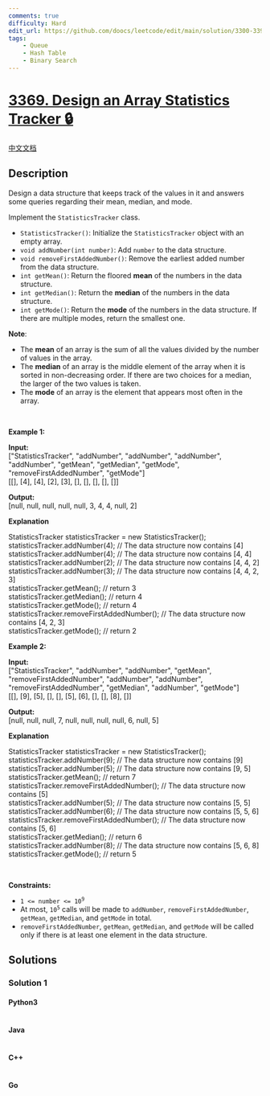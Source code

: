 ```yaml
---
comments: true
difficulty: Hard
edit_url: https://github.com/doocs/leetcode/edit/main/solution/3300-3399/3369.Design%20an%20Array%20Statistics%20Tracker/README_EN.md
tags:
    - Queue
    - Hash Table
    - Binary Search
---
```


<!-- problem:start -->

# [3369. Design an Array Statistics Tracker 🔒](https://leetcode.com/problems/design-an-array-statistics-tracker)

[中文文档](/solution/3300-3399/3369.Design%20an%20Array%20Statistics%20Tracker/README.md)

## Description

<!-- description:start -->

<p>Design a data structure that keeps track of the values in it and answers some queries regarding their mean, median, and mode.</p>

<p>Implement the <code>StatisticsTracker</code> class.</p>

<ul>
	<li><code>StatisticsTracker()</code>: Initialize&nbsp;the <code>StatisticsTracker</code> object with an empty array.</li>
	<li><code>void addNumber(int number)</code>: Add&nbsp;<code>number</code> to the data structure.</li>
	<li><code>void removeFirstAddedNumber()</code>: Remove&nbsp;the earliest added number from the data structure.</li>
	<li><code>int getMean()</code>: Return&nbsp;the floored <strong>mean</strong> of the numbers in the data structure.</li>
	<li><code>int getMedian()</code>: Return&nbsp;the <strong>median</strong> of the numbers in the data structure.</li>
	<li><code>int getMode()</code>: Return&nbsp;the <strong>mode</strong> of the numbers in the data structure. If there are multiple modes, return the smallest one.</li>
</ul>

<p><strong>Note</strong>:</p>

<ul>
	<li>The <strong>mean</strong> of an array is the sum of all the values divided by the number of values in the array.</li>
	<li>The <strong>median</strong> of an array is the middle element of the array when it is sorted in non-decreasing order. If there are two choices for a median, the larger of the two values is taken.</li>
	<li>The <strong>mode</strong> of an array is the element that appears most often in the array.</li>
</ul>

<p>&nbsp;</p>
<p><strong class="example">Example 1:</strong></p>

<div class="example-block">
<p><strong>Input:</strong><br />
<span class="example-io">[&quot;StatisticsTracker&quot;, &quot;addNumber&quot;, &quot;addNumber&quot;, &quot;addNumber&quot;, &quot;addNumber&quot;, &quot;getMean&quot;, &quot;getMedian&quot;, &quot;getMode&quot;, &quot;removeFirstAddedNumber&quot;, &quot;getMode&quot;]<br />
[[], [4], [4], [2], [3], [], [], [], [], []]</span></p>

<p><strong>Output:</strong><br />
<span class="example-io">[null, null, null, null, null, 3, 4, 4, null, 2] </span></p>

<p><strong>Explanation</strong></p>
StatisticsTracker statisticsTracker = new StatisticsTracker();<br />
statisticsTracker.addNumber(4); // The data structure now contains [4]<br />
statisticsTracker.addNumber(4); // The data structure now contains [4, 4]<br />
statisticsTracker.addNumber(2); // The data structure now contains [4, 4, 2]<br />
statisticsTracker.addNumber(3); // The data structure now contains [4, 4, 2, 3]<br />
statisticsTracker.getMean(); // return 3<br />
statisticsTracker.getMedian(); // return 4<br />
statisticsTracker.getMode(); // return 4<br />
statisticsTracker.removeFirstAddedNumber(); // The data structure now contains [4, 2, 3]<br />
statisticsTracker.getMode(); // return 2</div>

<p><strong class="example">Example 2:</strong></p>

<div class="example-block">
<p><strong>Input:</strong><br />
<span class="example-io">[&quot;StatisticsTracker&quot;, &quot;addNumber&quot;, &quot;addNumber&quot;, &quot;getMean&quot;, &quot;removeFirstAddedNumber&quot;, &quot;addNumber&quot;, &quot;addNumber&quot;, &quot;removeFirstAddedNumber&quot;, &quot;getMedian&quot;, &quot;addNumber&quot;, &quot;getMode&quot;]<br />
[[], [9], [5], [], [], [5], [6], [], [], [8], []]</span></p>

<p><strong>Output:</strong><br />
<span class="example-io">[null, null, null, 7, null, null, null, null, 6, null, 5] </span></p>

<p><strong>Explanation</strong></p>
StatisticsTracker statisticsTracker = new StatisticsTracker();<br />
statisticsTracker.addNumber(9); // The data structure now contains [9]<br />
statisticsTracker.addNumber(5); // The data structure now contains [9, 5]<br />
statisticsTracker.getMean(); // return 7<br />
statisticsTracker.removeFirstAddedNumber(); // The data structure now contains [5]<br />
statisticsTracker.addNumber(5); // The data structure now contains [5, 5]<br />
statisticsTracker.addNumber(6); // The data structure now contains [5, 5, 6]<br />
statisticsTracker.removeFirstAddedNumber(); // The data structure now contains [5, 6]<br />
statisticsTracker.getMedian(); // return 6<br />
statisticsTracker.addNumber(8); // The data structure now contains [5, 6, 8]<br />
statisticsTracker.getMode(); // return 5</div>

<p>&nbsp;</p>
<p><strong>Constraints:</strong></p>

<ul>
	<li><code>1 &lt;= number &lt;= 10<sup>9</sup></code></li>
	<li>At most, <code>10<sup>5</sup></code> calls will be made to <code>addNumber</code>, <code>removeFirstAddedNumber</code>, <code>getMean</code>, <code>getMedian</code>, and <code>getMode</code> in total.</li>
	<li><code>removeFirstAddedNumber</code>, <code>getMean</code>, <code>getMedian</code>, and <code>getMode</code> will be called only if there is at least one element in the data structure.</li>
</ul>

<!-- description:end -->

## Solutions

<!-- solution:start -->

### Solution 1

<!-- tabs:start -->

#### Python3

```python

```

#### Java

```java

```

#### C++

```cpp

```

#### Go

```go

```

<!-- tabs:end -->

<!-- solution:end -->

<!-- problem:end -->
